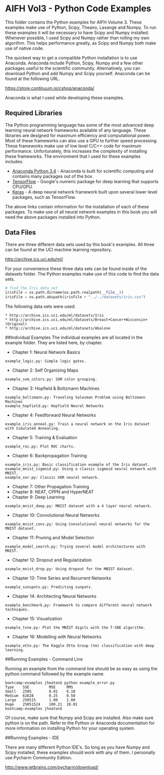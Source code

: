 AIFH Vol3  - Python Code Examples
=================================

This folder contains the Python examples for AIFH Volume 3.  These examples make use of 
Python, Scipy, Theano, Lasange and Numpy.  To run these examples it will be necessary to 
have Scipy and Numpy installed.  Whenever possible, I used Scipy and Numpy rather than 
rolling my own algorithm.  This helps performance greatly, as Scipy and Numpy both make 
use of native  code.

The quickest way to get a compatible Python installation is to use Anaconda.  Anaconda
include Python, Scipy, Numpy and a few other packages useful to the scientific community.
Alternatively, you can download Python and add Numpy and Scipy yourself.  Anaconda
can be found at the following URL.

https://store.continuum.io/cshop/anaconda/

Anaconda is what I used while developing these examples.

Required Libraries
------------------

The Python programming language has some of the most advanced deep learning neural network
frameworks available of any language.  These libraries are designed for maximum 
efficiency and computational power.  Most of these frameworks can also use a GPU to 
further speed processing.  These frameworks make use of low level C/C++ code for 
maximum performance.  Unfortunately, this increases the complexity of installing these
frameworks.  The environment that I used for these examples includes:

* [Anaconda Python 3.4](https://www.continuum.io/downloads) - Anaconda is built for scientific computing and contains many packages out of the box.  
* [TensorFlow](https://www.tensorflow.org/) - Google's numeric package for deep learning that supports CPU/GPU.
* [Keras](https://keras.io/) - A deep neural network framework built upon several lower level packages, such as TensorFlow.

The above links contain information for the installation of each of these packages.  To 
make use of all neural network examples in this book you will need the above packages
installed into Python. 

Data Files
----------

There are three different data sets used by this book's examples.  All three can be found
at the UCI machine learning repository.

http://archive.ics.uci.edu/ml/

For your convenience these three data sets can be found inside of the datasets folder.
The Python examples make use of this code to find the data sets.

```python
# find the Iris data set
irisFile = os.path.dirname(os.path.realpath(__file__))
irisFile = os.path.abspath(irisFile + "../../datasets/iris.csv")
```

The following data sets were used.

```
* http://archive.ics.uci.edu/ml/datasets/Iris
* http://archive.ics.uci.edu/ml/datasets/Breast+Cancer+Wisconsin+(Original)
* http://archive.ics.uci.edu/ml/datasets/Abalone
```

##Individual Examples
The individual examples are all located in the example folder.  They are listed here,
by chapter.

* Chapter 1: Neural Network Basics
```
example_logic.py: Simple logic gates.
```
* Chapter 2: Self Organizing Maps
```
example_som_colors.py: SOM color grouping.
```
* Chapter 3: Hopfield & Boltzmann Machines
```
example_boltzmann.py: Traveling Salesman Problem using Boltzmann Machines
example_hopfield.py: Hopfield Neural Networks
```
* Chapter 4: Feedforward Neural Networks
```
example_iris_anneal.py: Train a neural network on the Iris dataset with Simulated Annealing.
```
* Chapter 5: Training & Evaluation
```
example_roc.py: Plot ROC charts.
```
* Chapter 6: Backpropagation Training
```
example_iris.py: Basic classification example of the Iris dataset.
example_mnist_sigmoid.py: Using a classic sigmoid neural network with MNIST.
example_xor.py: Classic XOR neural network.
```
* Chapter 7: Other Propagation Training
* Chapter 8: NEAT, CPPN and HyperNEAT
* Chapter 9: Deep Learning
```
example_mnist_deep.py: MNIST dataset with a 4 layer neural network.
```
* Chapter 10: Convolutional Neural Networks
```
example_mnist_conv.py: Using Convolutional neural networks for the MNIST dataset.
```
* Chapter 11: Pruning and Model Selection
```
example_model_search.py: Trying several model architectures with MNIST.
```
* Chapter 12: Dropout and Regularization
```
example_mnist_drop.py: Using dropout for the MNIST dataset.
```
* Chapter 13: Time Series and Recurrent Networks
```
example_sunspots.py: Predicting sunpots.
```
* Chapter 14: Architecting Neural Networks
```
example_benchmark.py: Framework to compare different neural network techniques.
```
* Chapter 15: Visualization
```
example_tsne.py: Plot the MNIST digits with the T-SNE algorithm.
```
* Chapter 16: Modelling with Neural Networks
```
example_otto.py: The Kaggle Otto Group (tm) classification with deep learning.
```

##Running Examples - Command Line

Running an example from the command line should be as easy as using the python command
followed by the example name.

```
bootcamp:examples jheaton$ python example_error.py
Type	SSE			MSE		RMS
Small	2505		0.01	0.10
Medium	62628		0.25	0.50
Large	250515		1.00	1.00
Huge	25051524	100.21	10.01
bootcamp:examples jheaton$ 
```

Of course, make sure that Numpy and Scipy are installed.  Also make sure python is 
on the path.  Refer to the Python or Anaconda documentation for more information on
installing Python for your operating system.

##Running Examples - IDE

There are many different Python IDE's.  So long as you have Numpy and Scipy installed,
these examples should work with any of them.  I personally use Pycharm Community Edition.

http://www.jetbrains.com/pycharm/download/